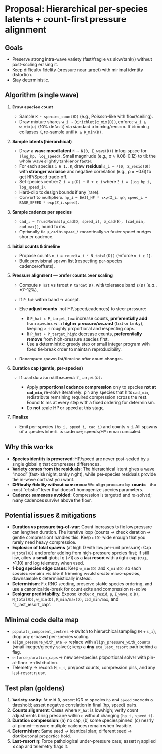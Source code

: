 # Proposal: Hierarchical per-species latents + count-first pressure alignment

## Goals

* Preserve strong intra-wave variety (fast/fragile vs slow/tanky) without post-scaling erasing it.
* Keep difficulty fidelity (pressure near target) with minimal identity distortion.
* Stay deterministic.

## Algorithm (single wave)

1. **Draw species count**

   * Sample `K ~ species_count(D)` (e.g., Poisson-like with floor/ceiling).
   * Draw mixture shares `w_i ~ Dirichlet(α_mix(D))`, enforce `w_i ≥ w_min(D)` (10% default) via standard trimming/renorm. If trimming collapses `K`, re-sample until `K ≥ K_min(D)`.

2. **Sample latents (hierarchical)**

   * Draw a **wave mood latent** `M ~ N(0, Σ_wave(D))` in log-space for `(log_hp, log_speed)`. Small magnitude (e.g., σ ≈ 0.08–0.12) to tilt the whole wave slightly tankier or faster.
   * For each species `i ∈ 1..K`, draw **residual** `ε_i ~ N(0, Σ_resid(D))` with **stronger variance** and negative correlation (e.g., ρ ≈ −0.6) to get HP/Speed trade-off.
   * Set species centre:
     `Z_i = μ(D) + M + ε_i` where `Z_i = (log_hp_i, log_speed_i)`.
   * Hard-clip to design bounds if any (rare).
   * Convert to multipliers: `hp_i = BASE_HP * exp(Z_i.hp)`, `speed_i = BASE_SPEED * exp(Z_i.speed)`.

3. **Sample cadence per species**

   * `cad_i ~ TruncNormal(μ_cad(D, speed_i), σ_cad(D), [cad_min, cad_max])`, round to ms.
   * Optionally tie `μ_cad` to `speed_i` monotically so faster speed nudges shorter cadence.

4. **Initial counts & timeline**

   * Propose counts `n_i = round(w_i * N_total(D))` (enforce `n_i ≥ 1`).
   * Build provisional spawn list (respecting per-species cadence/offsets).

5. **Pressure alignment — prefer counts over scaling**

   * Compute `P_hat` vs target `P_target(D)`, with tolerance band `ε(D)` (e.g., ±7–12%).
   * If `P_hat` within band → accept.
   * Else **adjust counts** (not HP/speed/cadences) to steer pressure:

     * If `P_hat < P_target_low`: increase counts, **preferentially add** from species with **higher pressure/second** (fast or tanky), keeping `w_i` roughly proportional and respecting caps.
     * If `P_hat > P_target_high`: decrease counts, **preferentially remove** from high-pressure species first.
     * Use a deterministic greedy step or small integer program with fixed tie-break order to maintain reproducibility.
   * Recompute spawn list/timeline after count changes.

6. **Duration cap (gentle, per-species)**

   * If total duration still exceeds `T_target(D)`:

     * Apply **proportional cadence compression** only to species **not at `cad_min`**, re-solve iteratively: pin any species that hits `cad_min`, redistribute remaining required compression across the rest. Round to ms at every step with a fixed ordering for determinism.
     * Do **not** scale HP or speed at this stage.

7. **Finalize**

   * Emit per-species `(hp_i, speed_i, cad_i)` and counts `n_i`. All spawns of a species inherit its cadence; speeds/HP remain unscaled.

## Why this works

* **Species identity is preserved**: HP/speed are never post-scaled by a single global η that compresses differences.
* **Variety comes from the residuals**: The hierarchical latent gives a wave “mood” (fast-ish night, tanky night), while per-species residuals provide the in-wave contrast you want.
* **Difficulty fidelity without sameness**: We align pressure by **counts**—the most “elastic” lever that doesn’t homogenize species parameters.
* **Cadence sameness avoided**: Compression is targeted and re-solved; many cadences survive above the floor.

## Potential issues & mitigations

* **Duration vs pressure tug-of-war**: Count increases to fix low pressure can lengthen duration. The iterative loop (counts → check duration → gentle compression) handles this. Keep `ε(D)` wide enough that you rarely need heavy compression.
* **Explosion of total spawns** (at high D with low per-unit pressure): Cap `N_total(D)` and prefer adding from high-pressure species first; if still low, allow a **small** global η (>1) as a **last resort** with a tight cap (e.g., ≤1.10) and log telemetry when used.
* **1-bug species edge cases**: Keep `w_min(D)` and `K_min(D)` so each species remains visible; if trimming would create micro-species, downsample `K` deterministically instead.
* **Determinism**: Fix RNG seeding, preserve stable species ordering, and use a canonical tie-break for count edits and compression re-solve.
* **Designer predictability**: Expose knobs: `σ_resid`, `ρ`, `Σ_wave`, `ε(D)`, `N_total(D)`, `w_min(D)`, `K_min/max(D)`, `cad_min/max`, and “η_last_resort_cap”.

## Minimal code delta map

* `populate_component_centres` → switch to hierarchical sampling (`M` + `ε_i`), drop any η-based per-species scaling.
* `align_pressure_with_eta` → replace with `align_pressure_with_counts` (small integer/greedy solver); keep a **tiny** `eta_last_resort` path behind a flag.
* `enforce_duration_caps` → new per-species proportional solver with pin-at-floor re-distribution.
* Telemetry → record: `M`, `ε_i`, pre/post counts, compression pins, and any last-resort η use.

## Test plan (goldens)

1. **Variety sanity**: At mid D, assert IQR of species `hp` and `speed` exceeds a threshold; assert negative correlation in final (hp, speed) pairs.
2. **Counts alignment**: Cases where `P_hat` is low/high; verify count adjustments bring pressure within `ε` without changing `(hp_i, speed_i)`.
3. **Duration compression**: (a) no cap, (b) some species pinned, (c) nearly all pinned—ensure multiple cadences remain when feasible.
4. **Determinism**: Same seed → identical plan; different seed → distributional properties hold.
5. **Last-resort η**: Force pathological under-pressure case; assert η applied ≤ cap and telemetry flags it.
